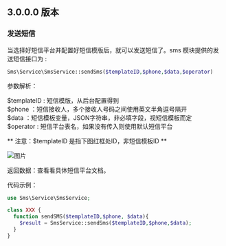 ## 3.0.0.0 版本

### 发送短信

当选择好短信平台并配置好短信模版后，就可以发送短信了。sms 模块提供的发送短信接口为 :

```php
Sms\Service\SmsService::sendSms($templateID,$phone,$data,$operator)
```

参数解析：

$templateID : 短信模版，从后台配置得到  
$phone ：短信接收人，多个接收人号码之间使用英文半角逗号隔开  
$data ：短信模板变量，JSON字符串，非必填字段，视短信模板而定  
$operator : 短信平台表名，如果没有传入则使用默认短信平台

** 注意：$templateID 是指下图红框处ID，非短信模板ID **

 ![图片](https://dn-coding-net-production-pp.qbox.me/936db534-7d4b-44ea-8bf8-383d7799d2d2.png) 

返回数据：查看看具体短信平台文档。

代码示例：

```php
use Sms\Service\SmsService;

class XXX {
  function sendSMS($templateID,$phone, $data){
    $result = SmsService::sendSms($templateID,$phone,$data);
  }
}
```
